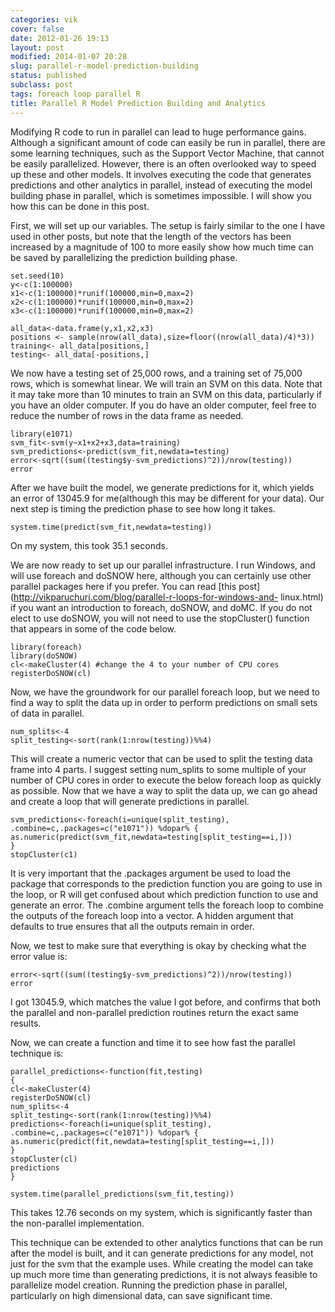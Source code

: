```yaml
---
categories: vik
cover: false
date: 2012-01-26 19:13
layout: post
modified: 2014-01-07 20:28
slug: parallel-r-model-prediction-building
status: published
subclass: post
tags: foreach loop parallel R
title: Parallel R Model Prediction Building and Analytics
---
```


Modifying R code to run in parallel can lead to huge performance gains.
Although a significant amount of code can easily be run in parallel, there are
some learning techniques, such as the Support Vector Machine, that cannot be
easily parallelized. However, there is an often overlooked way to speed up
these and other models. It involves executing the code that generates
predictions and other analytics in parallel, instead of executing the model
building phase in parallel, which is sometimes impossible. I will show you how
this can be done in this post.  
  
First, we will set up our variables. The setup is fairly similar to the one I
have used in other posts, but note that the length of the vectors has been
increased by a magnitude of 100 to more easily show how much time can be saved
by parallelizing the prediction building phase.

    
    
      
    set.seed(10)  
    y<-c(1:100000)  
    x1<-c(1:100000)*runif(100000,min=0,max=2)  
    x2<-c(1:100000)*runif(100000,min=0,max=2)  
    x3<-c(1:100000)*runif(100000,min=0,max=2)  
      
    all_data<-data.frame(y,x1,x2,x3)  
    positions <- sample(nrow(all_data),size=floor((nrow(all_data)/4)*3))  
    training<- all_data[positions,]  
    testing<- all_data[-positions,]  
    

We now have a testing set of 25,000 rows, and a training set of 75,000 rows,
which is somewhat linear. We will train an SVM on this data. Note that it may
take more than 10 minutes to train an SVM on this data, particularly if you
have an older computer. If you do have an older computer, feel free to reduce
the number of rows in the data frame as needed.

    
    
      
    library(e1071)  
    svm_fit<-svm(y~x1+x2+x3,data=training)  
    svm_predictions<-predict(svm_fit,newdata=testing)  
    error<-sqrt((sum((testing$y-svm_predictions)^2))/nrow(testing))  
    error  
    

After we have built the model, we generate predictions for it, which yields an
error of 13045.9 for me(although this may be different for your data). Our
next step is timing the prediction phase to see how long it takes.

    
    
      
    system.time(predict(svm_fit,newdata=testing))  
    

On my system, this took 35.1 seconds.  
  
We are now ready to set up our parallel infrastructure. I run Windows, and
will use foreach and doSNOW here, although you can certainly use other
parallel packages here if you prefer. You can read [this
post](http://vikparuchuri.com/blog/parallel-r-loops-for-windows-and-
linux.html) if you want an introduction to foreach, doSNOW, and doMC. If you
do not elect to use doSNOW, you will not need to use the stopCluster()
function that appears in some of the code below.

    
    
      
    library(foreach)  
    library(doSNOW)  
    cl<-makeCluster(4) #change the 4 to your number of CPU cores  
    registerDoSNOW(cl)   
    

Now, we have the groundwork for our parallel foreach loop, but we need to find
a way to split the data up in order to perform predictions on small sets of
data in parallel.

    
    
      
    num_splits<-4  
    split_testing<-sort(rank(1:nrow(testing))%%4)  
    

This will create a numeric vector that can be used to split the testing data
frame into 4 parts. I suggest setting num_splits to some multiple of your
number of CPU cores in order to execute the below foreach loop as quickly as
possible. Now that we have a way to split the data up, we can go ahead and
create a loop that will generate predictions in parallel.

    
    
      
    svm_predictions<-foreach(i=unique(split_testing),  
    .combine=c,.packages=c("e1071")) %dopar% {  
    as.numeric(predict(svm_fit,newdata=testing[split_testing==i,]))  
    }  
    stopCluster(c1)  
    

It is very important that the .packages argument be used to load the package
that corresponds to the prediction function you are going to use in the loop,
or R will get confused about which prediction function to use and generate an
error. The .combine argument tells the foreach loop to combine the outputs of
the foreach loop into a vector. A hidden argument that defaults to true
ensures that all the outputs remain in order.  
  
Now, we test to make sure that everything is okay by checking what the error
value is:

    
    
      
    error<-sqrt((sum((testing$y-svm_predictions)^2))/nrow(testing))  
    error  
    

I got 13045.9, which matches the value I got before, and confirms that both
the parallel and non-parallel prediction routines return the exact same
results.  
  
Now, we can create a function and time it to see how fast the parallel
technique is:

    
    
      
    parallel_predictions<-function(fit,testing)  
    {  
    cl<-makeCluster(4)  
    registerDoSNOW(cl)  
    num_splits<-4  
    split_testing<-sort(rank(1:nrow(testing))%%4)  
    predictions<-foreach(i=unique(split_testing),  
    .combine=c,.packages=c("e1071")) %dopar% {  
    as.numeric(predict(fit,newdata=testing[split_testing==i,]))  
    }  
    stopCluster(cl)  
    predictions  
    }  
      
    system.time(parallel_predictions(svm_fit,testing))  
    

This takes 12.76 seconds on my system, which is significantly faster than the
non-parallel implementation.  
  
This technique can be extended to other analytics functions that can be run
after the model is built, and it can generate predictions for any model, not
just for the svm that the example uses. While creating the model can take up
much more time than generating predictions, it is not always feasible to
parallelize model creation. Running the prediction phase in parallel,
particularly on high dimensional data, can save significant time.